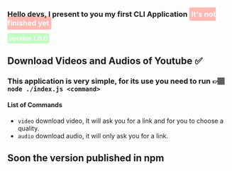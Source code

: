 ### Hello devs, I present to you my first CLI Application <b style="color: white; background: #ff200d50; padding: .3rem; border-radius: 4px">it's not finished yet</b>
<b style="color: white; background: #40fb4050; padding: .2rem; border-radius: 4px">version 1.0.0</b>

## Download Videos and Audios of Youtube ✅

### This application is very simple, for its use you need to run 👉🏽 `node ./index.js <command>`


#### List of Commands
- `video` download video, It will ask you for a link and for you to choose a quality.
- `audio` download audio, it will only ask you for a link. 


## Soon the version published in npm



